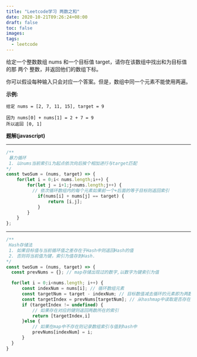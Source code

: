 ```yaml
---
title: "Leetcode学习 两数之和"
date: 2020-10-21T09:26:24+08:00
draft: false
toc: false
images:
tags: 
  - leetcode
---
```


给定一个整数数组 nums 和一个目标值 target，请你在该数组中找出和为目标值的那 两个 整数，并返回他们的数组下标。

你可以假设每种输入只会对应一个答案。但是，数组中同一个元素不能使用两遍。

**示例:**

```
给定 nums = [2, 7, 11, 15], target = 9

因为 nums[0] + nums[1] = 2 + 7 = 9
所以返回 [0, 1]
```

**题解(javascript)**

***

```js
/**
 暴力循环
 1. 以nums当前索引i为起点依次向后挨个相加进行与target匹配
*/
const twoSum = (nums, target) => {
    for(let i = 0;i< nums.length;i++) {
        for(let j = i+1;j<nums.length;j++) {
          // 依次循环数组内的每个元素如果前一个+后面的等于目标则返回索引
            if(nums[i] + nums[j] == target) {
                return [i,j];
            }
        }
    }
};
```
***

```javascript
/**
 Hash存储法
 1. 如果目标值与当前循环值之差存在于Hash中则返回Hash的值
 2. 否则将当前值为键，索引为值存到Hash.
*/
const twoSum = (nums, target) => {
  const prevNums = {}; // map存储出现过的数字,以数字为键索引为值           

  for(let i = 0;i<nums.length; i++) {
      const indexNum = nums[i]; // 循环数组元素
      const targetNum = target - indexNum; // 目标数值减去循环的元素即为两数中的另外一个目标数
      const targetIndex = prevNums[targetNum]; // 从hashmap中读取是否存在对应的键
      if (targetIndex != undefined) {
          // 如果存在对应的键则返回两数所在的索引
          return [targetIndex,i]
      }else {
          // 如果在map中不存在则记录数组索引与值到hash中
          prevNums[indexNum] = i;
      }
  }
}
```